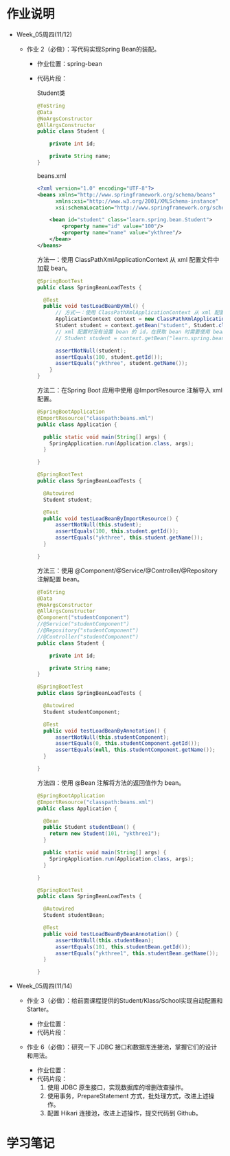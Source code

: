 # 作业说明

- Week_05周四(11/12)
  - 作业 2（必做）：写代码实现Spring Bean的装配。
    - 作业位置：spring-bean
    - 代码片段：
    
      Student类
      ```java
      @ToString
      @Data
      @NoArgsConstructor
      @AllArgsConstructor
      public class Student {

          private int id;

          private String name;
      }
      ```
      beans.xml
      ```xml
      <?xml version="1.0" encoding="UTF-8"?>
      <beans xmlns="http://www.springframework.org/schema/beans"
            xmlns:xsi="http://www.w3.org/2001/XMLSchema-instance"
            xsi:schemaLocation="http://www.springframework.org/schema/beans http://www.springframework.org/schema/beans/spring-beans.xsd">

          <bean id="student" class="learn.spring.bean.Student">
              <property name="id" value="100"/>
              <property name="name" value="ykthree"/>
          </bean>
      </beans>
      ```
      方法一：使用 ClassPathXmlApplicationContext 从 xml 配置文件中加载 bean。

      ```java
      @SpringBootTest
      public class SpringBeanLoadTests {

        @Test
        public void testLoadBeanByXml() {
            // 方式一：使用 ClassPathXmlApplicationContext 从 xml 配置文件中加载 bean。
            ApplicationContext context = new ClassPathXmlApplicationContext("classpath:beans.xml");
            Student student = context.getBean("student", Student.class);
            // xml 配置时没有设置 bean 的 id，在获取 bean 时需要使用 bean 的全路径。
            // Student student = context.getBean("learn.spring.bean.Student", Student.class);

            assertNotNull(student);
            assertEquals(100, student.getId());
            assertEquals("ykthree", student.getName());
          }
      }
      ```
      方法二：在Spring Boot 应用中使用 @ImportResource 注解导入 xml 配置。 
      ```java
      @SpringBootApplication
      @ImportResource("classpath:beans.xml")
      public class Application {

        public static void main(String[] args) {
          SpringApplication.run(Application.class, args);
        }

      }

      @SpringBootTest
      public class SpringBeanLoadTests {

        @Autowired
        Student student;

        @Test
        public void testLoadBeanByImportResource() {
            assertNotNull(this.student);
            assertEquals(100, this.student.getId());
            assertEquals("ykthree", this.student.getName());
        }

      }
      ```
      方法三：使用 @Component/@Service/@Controller/@Repository 注解配置 bean。
      ```java
      @ToString
      @Data
      @NoArgsConstructor
      @AllArgsConstructor
      @Component("studentComponent")
      //@Service("studentComponent")
      //@Repository("studentComponent")
      //@Controller("studentComponent")
      public class Student {

          private int id;

          private String name;
      }

      @SpringBootTest
      public class SpringBeanLoadTests {

        @Autowired
        Student studentComponent;

        @Test
        public void testLoadBeanByAnnotation() {
            assertNotNull(this.studentComponent);
            assertEquals(0, this.studentComponent.getId());
            assertEquals(null, this.studentComponent.getName());
        }

      }   
      ```
      方法四：使用 @Bean 注解将方法的返回值作为 bean。
      ```java
      @SpringBootApplication
      @ImportResource("classpath:beans.xml")
      public class Application {

        @Bean
        public Student studentBean() {
          return new Student(101, "ykthree1");
        }

        public static void main(String[] args) {
          SpringApplication.run(Application.class, args);
        }

      }

      @SpringBootTest
      public class SpringBeanLoadTests {

        @Autowired
        Student studentBean;

        @Test
        public void testLoadBeanByBeanAnnotation() {
            assertNotNull(this.studentBean);
            assertEquals(101, this.studentBean.getId());
            assertEquals("ykthree1", this.studentBean.getName());
        }
      
      }  
      ```


- Week_05周四(11/14)
  - 作业 3（必做）：给前面课程提供的Student/Klass/School实现自动配置和Starter。
    - 作业位置：
    - 代码片段：
  - 作业 6（必做）：研究一下 JDBC 接口和数据库连接池，掌握它们的设计和用法。
    
    - 作业位置：
    - 代码片段：
      1. 使用 JDBC 原生接口，实现数据库的增删改查操作。
      2. 使用事务，PrepareStatement 方式，批处理方式，改进上述操作。
      3. 配置 Hikari 连接池，改进上述操作，提交代码到 Github。

# 学习笔记